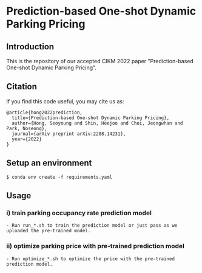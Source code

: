 # Prediction-based One-shot Dynamic Parking Pricing
## Introduction
This is the repository of our accepted CIKM 2022 paper "Prediction-based One-shot Dynamic Parking Pricing".
## Citation
If you find this code useful, you may cite us as:
```
@article{hong2022prediction,
  title={Prediction-based One-shot Dynamic Parking Pricing},
  author={Hong, Seoyoung and Shin, Heejoo and Choi, Jeongwhan and Park, Noseong},
  journal={arXiv preprint arXiv:2208.14231},
  year={2022}
}
```

## Setup an environment
```
$ conda env create -f requirements.yaml 
```

## Usage
### i) train parking occupancy rate prediction model
    - Run run_*.sh to train the prediction model or just pass as we uploaded the pre-trained model.
### ii) optimize parking price with pre-trained prediction model
    - Run optimize_*.sh to optimize the price with the pre-trained prediction model.
